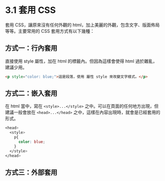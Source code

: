 # 3.1 套用 CSS

套用 CSS，讓原來沒有任何外觀的 html，加上美麗的外觀，包含文字、版面佈局等等。主要常用的 CSS 套用方式有以下幾種：

## 方式一：行內套用

直接使用 style 屬性，加在 html 的標籤內。但因為這樣會使得 html 過於雜亂，建議少用。

```html
<p style="color: blue;">這是段落，使用 屬性 style 來改變文字樣式。</p>
```

## 方式二：嵌入套用

在 html 當中，寫在 `<style>...</style>` 之中。可以在頁面的任何地方出現，但建議一般會放在 `<head>...</head>` 之中，這樣在內容出現時，就會是已經套用的形式。

```css
<head>
  <style>
    p{
      color: blue;
    }
  </style>
</head>
```

## 方式三：外部套用



